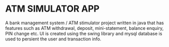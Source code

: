 # ATM SIMULATOR APP

A bank management system / ATM stimulator project written in java that has features such as ATM withdrawal, deposit, mini-statement, balance enquiry, PIN change etc.
UI is created using the swing library and mysql database is used to persient the user and transaction info.
